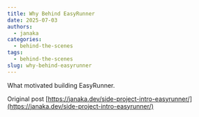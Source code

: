 ```yaml
---
title: Why Behind EasyRunner
date: 2025-07-03
authors:
  - janaka
categories:
  - behind-the-scenes
tags:
  - behind-the-scenes
slug: why-behind-easyrunner
---
```

What motivated building EasyRunner.
<!-- more -->
Original post [https://janaka.dev/side-project-intro-easyrunner/](https://janaka.dev/side-project-intro-easyrunner/)